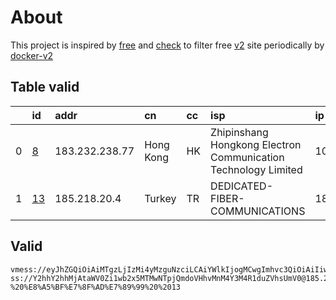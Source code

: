 
# About

This project is inspired by [free](https://github.com/freefq/free) and [check](https://github.com/yeahwu/check) to filter free [v2](https://github.com/v2fly/v2ray-core) site periodically by [docker-v2](https://hub.docker.com/r/v2ray/official)

    

## Table valid
|    | id                   | addr           | cn        | cc   | isp                                                            | ip             | chatgpt          |
|---:|:---------------------|:---------------|:----------|:-----|:---------------------------------------------------------------|:---------------|:-----------------|
|  0 | [8](config/8.json)   | 183.232.238.77 | Hong Kong | HK   | Zhipinshang Hongkong Electron Communication Technology Limited | 104.251.224.35 | Yes (Region: US) |
|  1 | [13](config/13.json) | 185.218.20.4   | Turkey    | TR   | DEDICATED-FIBER-COMMUNICATIONS                                 | 185.218.20.4   | Yes (Region: TR) |

## Valid
```
vmess://eyJhZGQiOiAiMTgzLjIzMi4yMzguNzciLCAiYWlkIjogMCwgImhvc3QiOiAiIiwgImlkIjogImFiNTM3MTk1LWI3NGMtM2RmNS1hM2ExLWQ1MDQzNDVlODBiYiIsICJuZXQiOiAidGNwIiwgInBhdGgiOiAiIiwgInBvcnQiOiAzNTA0LCAicHMiOiAiZ2l0aHViLmNvbS9mcmVlZnEgLSBcdTVlN2ZcdTRlMWNcdTc3MDFcdTRlMWNcdTgzOWVcdTVlMDJcdTc5ZmJcdTUyYTggOCIsICJ0bHMiOiAiIiwgInR5cGUiOiAiYXV0byIsICJzZWN1cml0eSI6ICJhdXRvIiwgInNraXAtY2VydC12ZXJpZnkiOiB0cnVlLCAic25pIjogIiJ9
ss://Y2hhY2hhMjAtaWV0Zi1wb2x5MTMwNTpjQmdoVHhvMnM4Y3M4R1duZVhsUmV0@185.218.20.4:443#github.com/freefq%20-%20%E8%A5%BF%E7%8F%AD%E7%89%99%20%2013
```

